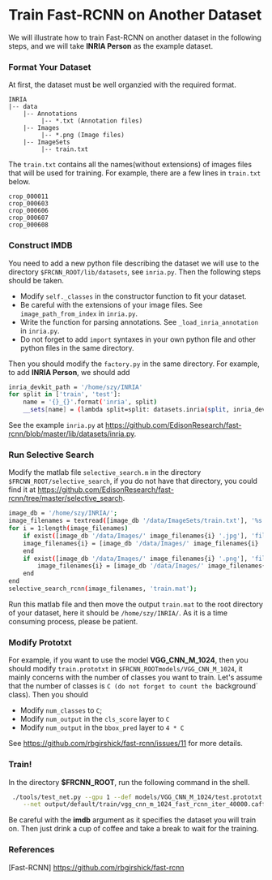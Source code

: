 # Train Fast-RCNN on Another Dataset

We will illustrate how to train Fast-RCNN on another dataset in the following steps, and we will take **INRIA Person** as the example dataset.

### Format Your Dataset

At first, the dataset must be well organzied with the required format.
```
INRIA
|-- data
    |-- Annotations
         |-- *.txt (Annotation files)
    |-- Images
         |-- *.png (Image files)
    |-- ImageSets
         |-- train.txt
```

The `train.txt` contains all the names(without extensions) of images files that will be used for training. For example, there are a few lines in `train.txt` below.

```
crop_000011
crop_000603
crop_000606
crop_000607
crop_000608
```

### Construct IMDB

You need to add a new python file describing the dataset we will use to the directory `$FRCNN_ROOT/lib/datasets`, see `inria.py`. Then the following steps should be taken.
  - Modify `self._classes` in the constructor function to fit your dataset.
  - Be careful with the extensions of your image files. See `image_path_from_index` in `inria.py`.
  - Write the function for parsing annotations. See `_load_inria_annotation` in `inria.py`.
  - Do not forget to add `import` syntaxes in your own python file and other python files in the same directory.

Then you should modify the `factory.py` in the same directory. For example, to add **INRIA Person**, we should add

```sh
inria_devkit_path = '/home/szy/INRIA'
for split in ['train', 'test']:
    name = '{}_{}'.format('inria', split)
    __sets[name] = (lambda split=split: datasets.inria(split, inria_devkit_path))
```

See the example `inria.py` at https://github.com/EdisonResearch/fast-rcnn/blob/master/lib/datasets/inria.py.

### Run Selective Search 

Modify the matlab file `selective_search.m` in the directory `$FRCNN_ROOT/selective_search`, if you do not have that directory, you could find it at https://github.com/EdisonResearch/fast-rcnn/tree/master/selective_search. 

```sh
image_db = '/home/szy/INRIA/';
image_filenames = textread([image_db '/data/ImageSets/train.txt'], '%s', 'delimiter', '\n');
for i = 1:length(image_filenames)
    if exist([image_db '/data/Images/' image_filenames{i} '.jpg'], 'file') == 2
	image_filenames{i} = [image_db '/data/Images/' image_filenames{i} '.jpg'];
    end
    if exist([image_db '/data/Images/' image_filenames{i} '.png'], 'file') == 2
        image_filenames{i} = [image_db '/data/Images/' image_filenames{i} '.png'];
    end
end
selective_search_rcnn(image_filenames, 'train.mat');
```

Run this matlab file and then move the output `train.mat` to the root directory of your dataset, here it should be `/home/szy/INRIA/`. As it is a time consuming process, please be patient.

### Modify Prototxt

For example, if you want to use the model **VGG_CNN_M_1024**, then you should modify `train.prototxt` in `$FRCNN_ROOTmodels/VGG_CNN_M_1024`, it mainly concerns with the number of classes you want to train. Let's assume that the number of classes is `C (do not forget to count the `background` class). Then you should 
  - Modify `num_classes` to `C`;
  - Modify `num_output` in the `cls_score` layer to `C`
  - Modify `num_output` in the `bbox_pred` layer to `4 * C`

See https://github.com/rbgirshick/fast-rcnn/issues/11 for more details. 

### Train!

In the directory **$FRCNN_ROOT**, run the following command in the shell.

```sh
 ./tools/test_net.py --gpu 1 --def models/VGG_CNN_M_1024/test.prototxt \
    --net output/default/train/vgg_cnn_m_1024_fast_rcnn_iter_40000.caffemodel --imdb inria_train
```

Be careful with the **imdb** argument as it specifies the dataset you will train on. Then just drink a cup of coffee and take a break to wait for the training.

### References

[Fast-RCNN] https://github.com/rbgirshick/fast-rcnn
